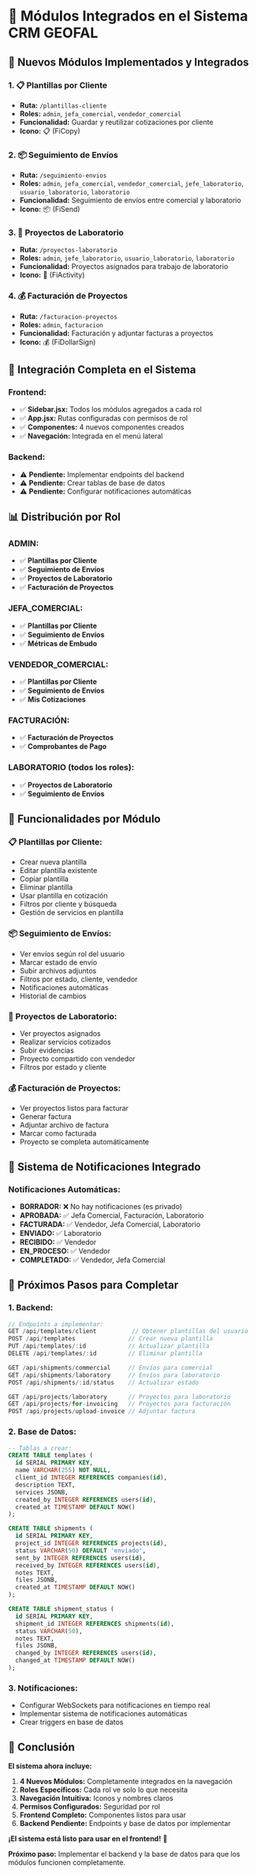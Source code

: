 # 🚀 Módulos Integrados en el Sistema CRM GEOFAL

## 🎯 **Nuevos Módulos Implementados y Integrados**

### **1. 📋 Plantillas por Cliente**
- **Ruta:** `/plantillas-cliente`
- **Roles:** `admin`, `jefa_comercial`, `vendedor_comercial`
- **Funcionalidad:** Guardar y reutilizar cotizaciones por cliente
- **Icono:** 📋 (FiCopy)

### **2. 📦 Seguimiento de Envíos**
- **Ruta:** `/seguimiento-envios`
- **Roles:** `admin`, `jefa_comercial`, `vendedor_comercial`, `jefe_laboratorio`, `usuario_laboratorio`, `laboratorio`
- **Funcionalidad:** Seguimiento de envíos entre comercial y laboratorio
- **Icono:** 📦 (FiSend)

### **3. 🧪 Proyectos de Laboratorio**
- **Ruta:** `/proyectos-laboratorio`
- **Roles:** `admin`, `jefe_laboratorio`, `usuario_laboratorio`, `laboratorio`
- **Funcionalidad:** Proyectos asignados para trabajo de laboratorio
- **Icono:** 🧪 (FiActivity)

### **4. 💰 Facturación de Proyectos**
- **Ruta:** `/facturacion-proyectos`
- **Roles:** `admin`, `facturacion`
- **Funcionalidad:** Facturación y adjuntar facturas a proyectos
- **Icono:** 💰 (FiDollarSign)

## 🔧 **Integración Completa en el Sistema**

### **Frontend:**
- ✅ **Sidebar.jsx:** Todos los módulos agregados a cada rol
- ✅ **App.jsx:** Rutas configuradas con permisos de rol
- ✅ **Componentes:** 4 nuevos componentes creados
- ✅ **Navegación:** Integrada en el menú lateral

### **Backend:**
- ⚠️ **Pendiente:** Implementar endpoints del backend
- ⚠️ **Pendiente:** Crear tablas de base de datos
- ⚠️ **Pendiente:** Configurar notificaciones automáticas

## 📊 **Distribución por Rol**

### **ADMIN:**
- ✅ **Plantillas por Cliente**
- ✅ **Seguimiento de Envíos**
- ✅ **Proyectos de Laboratorio**
- ✅ **Facturación de Proyectos**

### **JEFA_COMERCIAL:**
- ✅ **Plantillas por Cliente**
- ✅ **Seguimiento de Envíos**
- ✅ **Métricas de Embudo**

### **VENDEDOR_COMERCIAL:**
- ✅ **Plantillas por Cliente**
- ✅ **Seguimiento de Envíos**
- ✅ **Mis Cotizaciones**

### **FACTURACIÓN:**
- ✅ **Facturación de Proyectos**
- ✅ **Comprobantes de Pago**

### **LABORATORIO (todos los roles):**
- ✅ **Proyectos de Laboratorio**
- ✅ **Seguimiento de Envíos**

## 🎯 **Funcionalidades por Módulo**

### **📋 Plantillas por Cliente:**
- Crear nueva plantilla
- Editar plantilla existente
- Copiar plantilla
- Eliminar plantilla
- Usar plantilla en cotización
- Filtros por cliente y búsqueda
- Gestión de servicios en plantilla

### **📦 Seguimiento de Envíos:**
- Ver envíos según rol del usuario
- Marcar estado de envío
- Subir archivos adjuntos
- Filtros por estado, cliente, vendedor
- Notificaciones automáticas
- Historial de cambios

### **🧪 Proyectos de Laboratorio:**
- Ver proyectos asignados
- Realizar servicios cotizados
- Subir evidencias
- Proyecto compartido con vendedor
- Filtros por estado y cliente

### **💰 Facturación de Proyectos:**
- Ver proyectos listos para facturar
- Generar factura
- Adjuntar archivo de factura
- Marcar como facturada
- Proyecto se completa automáticamente

## 🔔 **Sistema de Notificaciones Integrado**

### **Notificaciones Automáticas:**
- **BORRADOR:** ❌ No hay notificaciones (es privado)
- **APROBADA:** ✅ Jefa Comercial, Facturación, Laboratorio
- **FACTURADA:** ✅ Vendedor, Jefa Comercial, Laboratorio
- **ENVIADO:** ✅ Laboratorio
- **RECIBIDO:** ✅ Vendedor
- **EN_PROCESO:** ✅ Vendedor
- **COMPLETADO:** ✅ Vendedor, Jefa Comercial

## 🚀 **Próximos Pasos para Completar**

### **1. Backend:**
```javascript
// Endpoints a implementar:
GET /api/templates/client          // Obtener plantillas del usuario
POST /api/templates               // Crear nueva plantilla
PUT /api/templates/:id            // Actualizar plantilla
DELETE /api/templates/:id         // Eliminar plantilla

GET /api/shipments/commercial     // Envíos para comercial
GET /api/shipments/laboratory     // Envíos para laboratorio
POST /api/shipments/:id/status    // Actualizar estado

GET /api/projects/laboratory      // Proyectos para laboratorio
GET /api/projects/for-invoicing   // Proyectos para facturación
POST /api/projects/upload-invoice // Adjuntar factura
```

### **2. Base de Datos:**
```sql
-- Tablas a crear:
CREATE TABLE templates (
  id SERIAL PRIMARY KEY,
  name VARCHAR(255) NOT NULL,
  client_id INTEGER REFERENCES companies(id),
  description TEXT,
  services JSONB,
  created_by INTEGER REFERENCES users(id),
  created_at TIMESTAMP DEFAULT NOW()
);

CREATE TABLE shipments (
  id SERIAL PRIMARY KEY,
  project_id INTEGER REFERENCES projects(id),
  status VARCHAR(50) DEFAULT 'enviado',
  sent_by INTEGER REFERENCES users(id),
  received_by INTEGER REFERENCES users(id),
  notes TEXT,
  files JSONB,
  created_at TIMESTAMP DEFAULT NOW()
);

CREATE TABLE shipment_status (
  id SERIAL PRIMARY KEY,
  shipment_id INTEGER REFERENCES shipments(id),
  status VARCHAR(50),
  notes TEXT,
  files JSONB,
  changed_by INTEGER REFERENCES users(id),
  changed_at TIMESTAMP DEFAULT NOW()
);
```

### **3. Notificaciones:**
- Configurar WebSockets para notificaciones en tiempo real
- Implementar sistema de notificaciones automáticas
- Crear triggers en base de datos

## 🎉 **Conclusión**

**El sistema ahora incluye:**

1. **4 Nuevos Módulos:** Completamente integrados en la navegación
2. **Roles Específicos:** Cada rol ve solo lo que necesita
3. **Navegación Intuitiva:** Iconos y nombres claros
4. **Permisos Configurados:** Seguridad por rol
5. **Frontend Completo:** Componentes listos para usar
6. **Backend Pendiente:** Endpoints y base de datos por implementar

**¡El sistema está listo para usar en el frontend!** 🚀

**Próximo paso:** Implementar el backend y la base de datos para que los módulos funcionen completamente.
